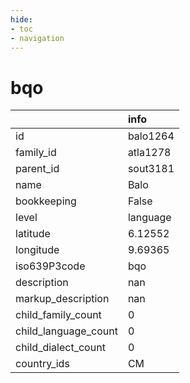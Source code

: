 ```yaml
---
hide:
- toc
- navigation
---
```

# bqo
|                      | info     |
|:---------------------|:---------|
| id                   | balo1264 |
| family_id            | atla1278 |
| parent_id            | sout3181 |
| name                 | Balo     |
| bookkeeping          | False    |
| level                | language |
| latitude             | 6.12552  |
| longitude            | 9.69365  |
| iso639P3code         | bqo      |
| description          | nan      |
| markup_description   | nan      |
| child_family_count   | 0        |
| child_language_count | 0        |
| child_dialect_count  | 0        |
| country_ids          | CM       |